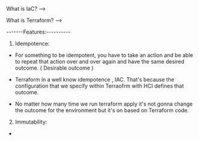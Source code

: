 What is IaC?
--> 

What is Terraform?
--> 


-------Features:----------

1) Idempotence:
- For something to be idempotent, you have to take an action and be able to repeat that action over and over again and have the same desired outcome. ( Desirable outcome )

- Terraform in a well know idempotence , IAC. That's because the configuration that we specify within Terraofrm with HCI defines that outcome.

- No matter how many time we run terraform apply it's not gonna change the outcome for the environment but it's on based on Terraform code.

2) Immutability:

- 






